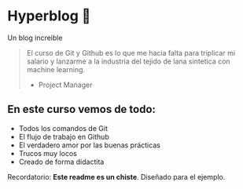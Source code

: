 # Hyperblog 💚
Un blog increible
> El curso de Git y Github es lo que me hacia falta para triplicar mi salario y lanzarme a la industria del tejido de lana sintetica con machine learning.
>  - Project Manager

## En este curso vemos de todo:

* Todos los comandos de Git
* El flujo de trabajo en Github
* El verdadero amor por las buenas prácticas
* Trucos muy locos
* Creado de forma didactita

Recordatorio: **Este readme es un chiste**. Diseñado para el ejemplo.